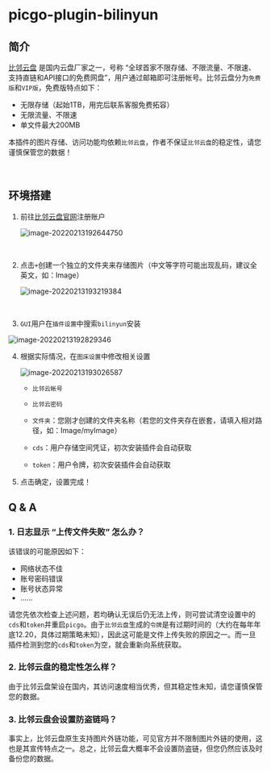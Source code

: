 # picgo-plugin-bilinyun

## 简介

[比邻云盘](https://www.bilnn.com/) 是国内云盘厂家之一，号称 “全球首家不限存储、不限流量、不限速、支持直链和API接口的免费网盘”，用户通过邮箱即可注册帐号。比邻云盘分为`免费版`和`VIP版`，免费版特点如下：

- 无限存储（起始1TB，用完后联系客服免费拓容）
- 无限流量、不限速
- 单文件最大200MB

本插件的图片存储、访问功能均依赖`比邻云盘`，作者不保证`比邻云盘`的稳定性，请您谨慎保管您的数据！

<br>

## 环境搭建

1. 前往[比邻云盘官网](https://www.bilnn.com/)注册账户

   ![image-20220213192644750](https://pan.bilnn.cn/api/v3/file/sourcejump/bmMZrEFY/ALtilhiuoBDs8og5MMhnZn89VEenj4sHmIJccO4syOg*)

   <br>

2. 点击`+`创建一个独立的文件夹来存储图片（中文等字符可能出现乱码，建议全英文，如：Image）

   ![image-20220213193219384](https://pan.bilnn.cn/api/v3/file/sourcejump/81rx2bhW/bjDJlv-Hj2cDkPC8u5_xU7KIfDytpl1egFOi5c3ksLU*)

   <br>

3.  `GUI`用户在`插件设置`中搜索`bilinyun`安装

   ![image-20220213192829346](https://pan.bilnn.cn/api/v3/file/sourcejump/P8MaDdtO/XmMGsSSRCtzuaiiZyv_m7Fn4dXt8a-I37drrvz-TO_U*)



4. 根据实际情况，在`图床设置`中修改相关设置

   ![image-20220213193026587](https://pan.bilnn.cn/api/v3/file/sourcejump/bmMZrXtY/tpRwNWgLI4G4Grm-5Ge_72TfnxqZNajR4PZDhWbbDKc*)

   - `比邻云帐号`

   - `比邻云密码`

   - `文件夹`：您刚才创建的文件夹名称（若您的文件夹存在嵌套，请填入相对路径，如：Image/myImage）

   - `cds`：用户存储空间凭证，初次安装插件会自动获取

   - `token`：用户令牌，初次安装插件会自动获取

     

5. 点击确定，设置完成！



## Q & A

### 1. 日志显示 “上传文件失败” 怎么办？

该错误的可能原因如下：

- 网络状态不佳
- 账号密码错误
- 账号状态异常
- ……

请您先依次检查上述问题，若均确认无误后仍无法上传，则可尝试清空设置中的`cds`和`token`并重启`picgo`。由于`比邻云盘`生成的`令牌`是有过期时间的（大约在每年年底12.20，具体过期策略未知），因此这可能是文件上传失败的原因之一。而一旦插件检测到您的`cds`和`token`为空，就会重新向系统获取。



### 2. 比邻云盘的稳定性怎么样？

由于比邻云盘架设在国内，其访问速度相当优秀，但其稳定性未知，请您谨慎保管您的数据。



### 3. 比邻云盘会设置防盗链吗？

事实上，比邻云盘原生支持图片外链功能，可见官方并不限制图片外链的使用，这也是其宣传特点之一。总之，比邻云盘大概率不会设置防盗链，但您仍然应该及时备份您的数据。



